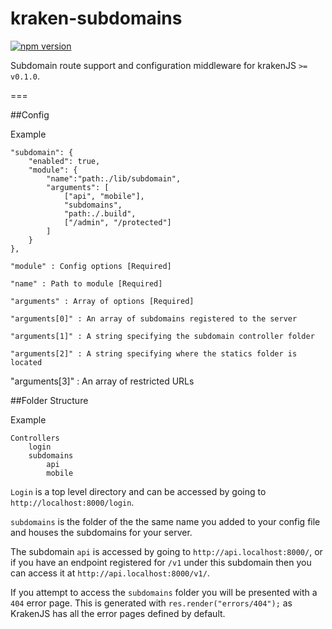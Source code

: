 kraken-subdomains
==================

[![npm version](https://badge.fury.io/js/kraken-subdomains.svg)](http://badge.fury.io/js/kraken-subdomains)

Subdomain route support and configuration middleware for krakenJS `>= v0.1.0`.

===

##Config

Example

```
"subdomain": {
	"enabled": true,
	"module": {
		"name":"path:./lib/subdomain",
		"arguments": [ 
			["api", "mobile"], 
			"subdomains", 
			"path:./.build",
			["/admin", "/protected"] 
		]
	}
}, 
```

`"module" : Config options [Required]`

`"name" : Path to module [Required]`

`"arguments" : Array of options [Required]`

`"arguments[0]" : An array of subdomains registered to the server`
	
`"arguments[1]" : A string specifying the subdomain controller folder`
		
`"arguments[2]" : A string specifying where the statics folder is located`

"arguments[3]" : An array of restricted URLs

##Folder Structure

Example

```
Controllers
	login
	subdomains
		api
		mobile

```
`Login` is a top level directory and can be accessed by going to `http://localhost:8000/login`.

`subdomains` is the folder of the the same name you added to your config file and houses the subdomains for your server. 

The subdomain `api` is accessed by going to `http://api.localhost:8000/`, or if you have an endpoint registered for `/v1` under this subdomain then you can access it at `http://api.localhost:8000/v1/`.

If you attempt to access the `subdomains` folder you will be presented with a `404` error page. This is generated with `res.render("errors/404");` as KrakenJS has all the error pages defined by default.